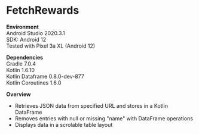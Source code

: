 # FetchRewards

**Environment**<br>
Android Studio 2020.3.1<br>
SDK: Android 12<br>
Tested with Pixel 3a XL (Android 12)<br>

**Dependencies**<br>
Gradle 7.0.4<br>
Kotlin 1.6.10<br>
Kotlin Dataframe 0.8.0-dev-877<br>
Kotlin Coroutines 1.6.0<br>

**Overview**<br>
* Retrieves JSON data from specified URL and stores in a Kotlin DataFrame
* Removes entries with null or missing "name" with DataFrame operations
* Displays data in a scrolable table layout
